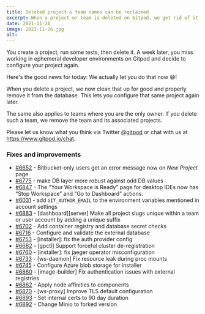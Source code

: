 ```yaml
---
title: Deleted project & team names can be reclaimed
excerpt: When a project or team is deleted on Gitpod, we get rid of it completely so you can claim it again should you choose so.
date: 2021-11-26
image: 2021-11-26.jpg
alt:
---
```


<script>
  import Contributors from "$lib/components/changelog/contributors.svelte";
</script>

You create a project, run some tests, then delete it. A week later, you miss working in ephemeral developer environments on Gitpod and decide to configure your project again.

Here's the good news for today: We actually let you do that now 😅!

When you delete a project, we now clean that up for good and properly remove it from the database. This lets you configure that same project again later.

The same also applies to teams where you are the only owner. If you delete such a team, we remove the team and its associated projects.

Please let us know what you think via Twitter [@gitpod](https://twitter.com/gitpod) or chat with us at https://www.gitpod.io/chat.

<p><Contributors usernames="jankeromnes,laushinka" /></p>

### Fixes and improvements

- [#6652](https://github.com/gitpod-io/gitpod/pull/6652) - Bitbucket-only users get an error message now on _New Project_ page <Contributors usernames="AlexTugarev,JanKoehnlein,geropl,gtsiolis" />
- [#6775](https://github.com/gitpod-io/gitpod/pull/6775) - make DB layer more robust against odd DB values <Contributors usernames="JanKoehnlein,geropl,jankeromnes" />
- [#6847](https://github.com/gitpod-io/gitpod/pull/6847) - The “Your Workspace is Ready” page for desktop IDEs now has “Stop Workspace” and “Go to Dashboard” actions. <Contributors usernames="JanKoehnlein,corneliusludmann" />
- [#6031](https://github.com/gitpod-io/gitpod/pull/6031) - add `GIT_AUTHOR_EMAIL` to the environment variables mentioned in account settings <Contributors usernames="DetachHead,JanKoehnlein,akosyakov,csweichel,iQQBot,jankeromnes,laushinka,loujaybee,meysholdt" />
- [#6883](https://github.com/gitpod-io/gitpod/pull/6883) - [dashboard][server] Make all project slugs unique within a team or user account by adding a unique suffix <Contributors usernames="JanKoehnlein,jankeromnes" />
- [#6702](https://github.com/gitpod-io/gitpod/pull/6702) - Add container registry and database secret checks <Contributors usernames="MrSimonEmms,csweichel" />
- [#6716](https://github.com/gitpod-io/gitpod/pull/6716) - Configure and validate the external database <Contributors usernames="MrSimonEmms,csweichel" />
- [#6753](https://github.com/gitpod-io/gitpod/pull/6753) - [installer]: fix the auth provider config <Contributors usernames="MrSimonEmms,kylos101" />
- [#6682](https://github.com/gitpod-io/gitpod/pull/6682) - [gpctl] Support forceful cluster de-registration <Contributors usernames="aledbf,csweichel,geropl" />
- [#6760](https://github.com/gitpod-io/gitpod/pull/6760) - [installer]: fix jaeger operator misconfiguration <Contributors usernames="MrSimonEmms,kylos101" />
- [#6733](https://github.com/gitpod-io/gitpod/pull/6733) - [ws-daemon] Fix resource leak during proc mounts <Contributors usernames="aledbf,csweichel" />
- [#6745](https://github.com/gitpod-io/gitpod/pull/6745) - Configure Azure blob storage for installer <Contributors usernames="MrSimonEmms,csweichel" />
- [#6860](https://github.com/gitpod-io/gitpod/pull/6860) - [image-builder] Fix authentication issues with external registries <Contributors usernames="MrSimonEmms,csweichel" />
- [#6862](https://github.com/gitpod-io/gitpod/pull/6862) - Apply node affinities to components <Contributors usernames="MrSimonEmms,csweichel" />
- [#6870](https://github.com/gitpod-io/gitpod/pull/6870) - [ws-proxy] Improve TLS default configuration <Contributors usernames="aledbf,corneliusludmann,csweichel" />
- [#6893](https://github.com/gitpod-io/gitpod/pull/6893) - Set internal certs to 90 day duration <Contributors usernames="MrSimonEmms,aledbf,csweichel" />
- [#6892](https://github.com/gitpod-io/gitpod/pull/6892) - Change Minio to forked version <Contributors usernames="MrSimonEmms,csweichel" />
